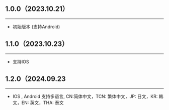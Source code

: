 ## 1.0.0（2023.10.21）
---
- 初始版本 (支持Android)

## 1.1.0（2023.10.23）
---
- 支持IOS

## 1.2.0（2024.09.23
---
- IOS , Android 支持多语言, CN:简体中文，TCN: 繁体中文，JP: 日文，KR: 韩文，EN: 英文，THA: 泰文
